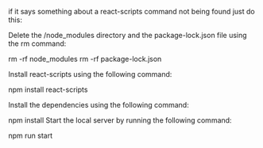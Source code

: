 if it says something about a react-scripts command not being found just do this:


Delete the /node_modules directory and the package-lock.json file using the rm command:

rm -rf node_modules
rm -rf package-lock.json


Install react-scripts using the following command:

npm install react-scripts

Install the dependencies using the following command:

npm install
Start the local server by running the following command:

npm run start
